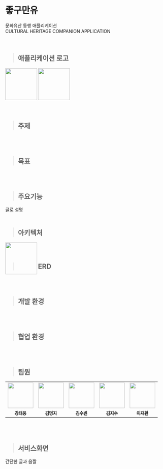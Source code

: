 # 좋구만유
문화유산 동행 애플리케이션 </br>
CULTURAL HERITAGE COMPANION APPLICATION </br>

</br>

> ## 애플리케이션 로고
<img src="https://user-images.githubusercontent.com/52437364/185876019-f544dd02-ab2e-4f10-af4e-43a5d970e4cd.png" align="left"  width="100px" height="100">
<img src="https://user-images.githubusercontent.com/52437364/185876614-0a9a6ba9-c170-43de-a247-cfd8e8f299c1.png" align="left" height="100">

</br></br></br></br></br></br></br></br>

> ## 주제
</br></br>

> ## 목표
</br></br>

> ## 주요기능
글로 설명
</br></br>

> ## 아키텍처
<img src="https://user-images.githubusercontent.com/52437364/186411816-4e96bbe4-952b-40d9-a7e2-b90caadec223.png" align="left" height="100">
</br></br>

> ## ERD
</br></br>

> ## 개발 환경
</br></br>

> ## 협업 환경
</br></br>

> ## 팀원
 <table>
  <tr>
    <td align="center"><a href="https://github.com/dttmm"><img src="https://avatars.githubusercontent.com/dttmm" width="80px;" alt=""></td>
    <td align="center"><a href="https://github.com/mxxxxxji"><img src="https://avatars.githubusercontent.com/mxxxxxji" width="80px;" alt=""></td>
    <td align="center"><a href="https://github.com/kettle4ot"><img src="https://avatars.githubusercontent.com/kettle4ot" width="80px;" alt=""></td>
    <td align="center"><a href="https://github.com/us13579"><img src="https://avatars.githubusercontent.com/us13579" width="80px;" alt=""></td>
    <td align="center"><a href="https://github.com/Jaehwany"><img src="https://avatars.githubusercontent.com/Jaehwany" width="80px;" alt=""></td>
  </tr>
  <tr>
    <td align="center"><a href="https://github.com/dttmm"><sub><b>강태웅</b></td>
    <td align="center"><a href="https://github.com/mxxxxxji"><sub><b>김명지</b></td>
    <td align="center"><a href="https://github.com/kettle4ot"><sub><b>김수빈</b></td>
    <td align="center"><a href="https://github.com/us13579"><sub><b>김지수</b></td>
    <td align="center"><a href="https://github.com/Jaehwany"><sub><b>이재환</b></td>
  </tr>
</table>
</br></br>
      
> ## 서비스화면
간단한 글과 움짤
</br></br>


